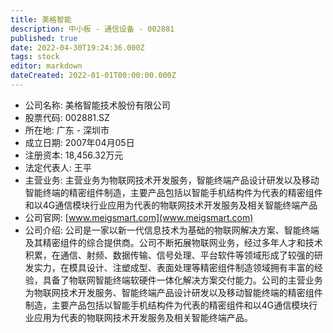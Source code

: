 ```yaml
---
title: 美格智能
description: 中小板 - 通信设备 - 002881
published: true
date: 2022-04-30T19:24:36.000Z
tags: stock
editor: markdown
dateCreated: 2022-01-01T00:00:00.000Z
---
```


- 公司名称: 美格智能技术股份有限公司
- 股票代码: 002881.SZ
- 所在地: 广东 - 深圳市
- 成立日期: 2007年04月05日
- 注册资本: 18,456.32万元
- 法定代表人: 王平
- 主营业务: 主营业务为物联网技术开发服务，智能终端产品设计研发以及移动智能终端的精密组件制造，主要产品包括以智能手机结构件为代表的精密组件和以4G通信模块行业应用为代表的物联网技术开发服务及相关智能终端产品
- 公司官网: [www.meigsmart.com](www.meigsmart.com)
- 公司介绍: 公司是一家以新一代信息技术为基础的物联网解决方案、智能终端及其精密组件的综合提供商。公司不断拓展物联网业务，经过多年人才和技术积累，在通信、射频、数据传输、信号处理、平台软件等领域形成了较强的研发实力，在模具设计、注塑成型、表面处理等精密组件制造领域拥有丰富的经验，具备了物联网智能终端软硬件一体化解决方案交付能力。公司的主营业务为物联网技术开发服务、智能终端产品设计研发以及移动智能终端的精密组件制造，主要产品包括以智能手机结构件为代表的精密组件和以4G通信模块行业应用为代表的物联网技术开发服务及相关智能终端产品。


